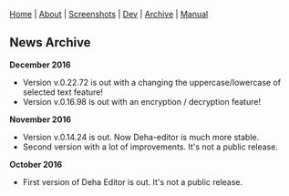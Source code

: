 [Home](index.md) | [About](about.md) | [Screenshots](screenshots.md) | [Dev](development.md) | [Archive](archive.md) | [Manual](user_manual.md) 

## News Archive

**December 2016**
* Version v.0.22.72 is out with a changing the uppercase/lowercase of selected text feature!
* Version v.0.16.98 is out with an encryption / decryption feature!

**November 2016**
* Version v.0.14.24 is out. Now Deha-editor is much more stable.
* Second version with a lot of improvements. It's not a public release. 

**October 2016** 
* First version of Deha Editor is out. It's not a public release.
